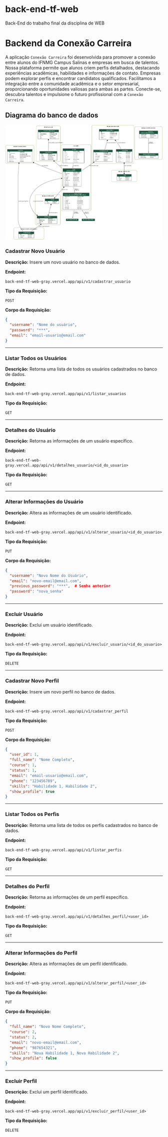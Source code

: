 # back-end-tf-web
Back-End do trabalho final da disciplina de WEB

# Backend da Conexão Carreira

A aplicação `Conexão Carreira` foi desenvolvida para promover a conexão entre alunos do IFNMG Campus Salinas e empresas em busca de talentos. Nossa plataforma permite que alunos criem perfis detalhados, destacando experiências acadêmicas, habilidades e informações de contato. Empresas podem explorar perfis e encontrar candidatos qualificados. Facilitamos a integração entre a comunidade acadêmica e o setor empresarial, proporcionando oportunidades valiosas para ambas as partes. Conecte-se, descubra talentos e impulsione o futuro profissional com a `Conexão Carreira`.

## Diagrama do banco de dados

![diagrama do banco de dados](db/diagrama.png)

### Cadastrar Novo Usuário

**Descrição:**
Insere um novo usuário no banco de dados.

**Endpoint:**
```plaintext
back-end-tf-web-gray.vercel.app/api/v1/cadastrar_usuario
```

**Tipo da Requisição:**
```plaintext
POST
```

**Corpo da Requisição:**
```json
{
  "username": "Nome do usuário",
  "password": "***",
  "email": "email-usuario@email.com"
}
```

---

### Listar Todos os Usuários

**Descrição:**
Retorna uma lista de todos os usuários cadastrados no banco de dados.

**Endpoint:**
```plaintext
back-end-tf-web-gray.vercel.app/api/v1/listar_usuarios
```

**Tipo da Requisição:**
```plaintext
GET
```

---

### Detalhes do Usuário

**Descrição:**
Retorna as informações de um usuário específico.

**Endpoint:**
```plaintext
back-end-tf-web-gray.vercel.app/api/v1/detalhes_usuario/<id_do_usuario>
```

**Tipo da Requisição:**
```plaintext
GET
```

---

### Alterar Informações do Usuário

**Descrição:**
Altera as informações de um usuário identificado.

**Endpoint:**
```plaintext
back-end-tf-web-gray.vercel.app/api/v1/alterar_usuario/<id_do_usuario>
```

**Tipo da Requisição:**
```plaintext
PUT
```

**Corpo da Requisição:**
```json
{
  "username": "Novo Nome do Usuário",
  "email": "novo-email@email.com",
  "previous_password": "***",  # Senha anterior
  "password": "nova_senha"
}
```

---

### Excluir Usuário

**Descrição:**
Exclui um usuário identificado.

**Endpoint:**
```plaintext
back-end-tf-web-gray.vercel.app/api/v1/excluir_usuario/<id_do_usuario>
```

**Tipo da Requisição:**
```plaintext
DELETE
```

---

### Cadastrar Novo Perfil

**Descrição:**
Insere um novo perfil no banco de dados.

**Endpoint:**
```plaintext
back-end-tf-web-gray.vercel.app/api/v1/cadastrar_perfil
```

**Tipo da Requisição:**
```plaintext
POST
```

**Corpo da Requisição:**
```json
{
  "user_id": 1,
  "full_name": "Nome Completo",
  "course": 1,
  "status": 1,
  "email": "email-usuario@email.com",
  "phone": "123456789",
  "skills": "Habilidade 1, Habilidade 2",
  "show_profile": true
}
```

---

### Listar Todos os Perfis

**Descrição:**
Retorna uma lista de todos os perfis cadastrados no banco de dados.

**Endpoint:**
```plaintext
back-end-tf-web-gray.vercel.app/api/v1/listar_perfis
```

**Tipo da Requisição:**
```plaintext
GET
```

---

### Detalhes do Perfil

**Descrição:**
Retorna as informações de um perfil específico.

**Endpoint:**
```plaintext
back-end-tf-web-gray.vercel.app/api/v1/detalhes_perfil/<user_id>
```

**Tipo da Requisição:**
```plaintext
GET
```

---

### Alterar Informações do Perfil

**Descrição:**
Altera as informações de um perfil identificado.

**Endpoint:**
```plaintext
back-end-tf-web-gray.vercel.app/api/v1/alterar_perfil/<user_id>
```

**Tipo da Requisição:**
```plaintext
PUT
```

**Corpo da Requisição:**
```json
{
  "full_name": "Novo Nome Completo",
  "course": 2,
  "status": 2,
  "email": "novo-email@email.com",
  "phone": "987654321",
  "skills": "Nova Habilidade 1, Nova Habilidade 2",
  "show_profile": false
}
```

---

### Excluir Perfil

**Descrição:**
Exclui um perfil identificado.

**Endpoint:**
```plaintext
back-end-tf-web-gray.vercel.app/api/v1/excluir_perfil/<user_id>
```

**Tipo da Requisição:**
```plaintext
DELETE
```
